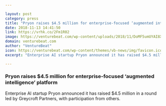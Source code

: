 ```yaml
---

layout: post
category: press
title: "Pryon raises $4.5 million for enterprise-focused ‘augmented intelligence’ platform"
date: 2018-11-13 14:41:50
link: https://vrhk.co/2Fm1R02
image: https://venturebeat.com/wp-content/uploads/2018/11/DoMF5umUYAI8XD_.jpg?fit=1024%2C512&strip=all
domain: venturebeat.com
author: "VentureBeat"
icon: https://venturebeat.com/wp-content/themes/vb-news/img/favicon.ico
excerpt: "Enterprise AI startup Pryon announced it has raised $4.5 million in a round led by Greycroft Partners, with participation from others."

---
```


### Pryon raises $4.5 million for enterprise-focused ‘augmented intelligence’ platform

Enterprise AI startup Pryon announced it has raised $4.5 million in a round led by Greycroft Partners, with participation from others.